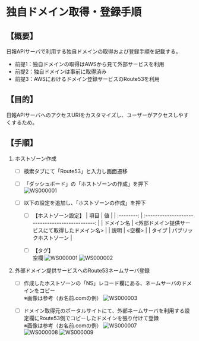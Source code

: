 # 独自ドメイン取得・登録手順  
  
## 【概要】  

日報APIサーバで利用する独自ドメインの取得および登録手順を記載する。

- 前提1：独自ドメインの取得はAWSから見て外部サービスを利用
- 前提2：独自ドメインは事前に取得済み
- 前提3：AWSにおけるドメイン登録サービスのRoute53を利用

## 【目的】  

日報APIサーバへのアクセスURIをカスタマイズし、ユーザーがアクセスしやすくするため。

## 【手順】  

1. ホストゾーン作成  
    
    - [ ] 検索タブにて「Route53」と入力し画面遷移  
    
    - [ ] 「ダッシュボード」の「ホストゾーンの作成」を押下  
        ![WS000001](https://user-images.githubusercontent.com/89679815/146744076-2a053804-703d-4e38-b0c9-be32174f4a66.JPG)

    - [ ] 以下の設定を追加し、「ホストゾーンの作成」を押下  
      
      - [ ] 【ホストゾーン設定】
        |    項目    |                        値                        |
        | :--------: | :----------------------------------------------: |
        | ドメイン名 | <外部ドメイン提供サービスにて取得したドメイン名> |
        |    説明    |                      <空欄>                      |
        |   タイプ   |              パブリックホストゾーン              |
      
      - [ ] 【タグ】  
            空欄
       ![WS000001](https://user-images.githubusercontent.com/89679815/146744160-8c427444-4b2e-4e73-bcbb-7a5a84b5a1fa.JPG)
       ![WS000002](https://user-images.githubusercontent.com/89679815/146744165-2c39873b-4e04-46b5-8d18-e2456b3bc051.JPG)

   
2. 外部ドメイン提供サービスへのRoute53ネームサーバ登録    
    
    - [ ] 作成したホストゾーンの「NS」レコード欄にある、ネームサーバのドメインをコピー  
        ※画像は参考（お名前.comの例）
        ![WS000003](https://user-images.githubusercontent.com/89679815/146744234-a433dee3-0df4-4f4d-a929-28ff5f4ceeaf.jpg)

    - [ ] ドメイン取得元のポータルサイトにて、外部ネームサーバを利用する設定欄にRoute53側でコピーしたドメインを張り付けて登録    
        ※画像は参考（お名前.comの例）
        ![WS000007](https://user-images.githubusercontent.com/89679815/146744287-04b880e7-fcb0-49b0-a21c-26142ff2d6dc.jpg)  
        ![WS000008](https://user-images.githubusercontent.com/89679815/146765092-29442dd4-092d-45b6-8ced-0d36c58fb5e2.jpg)
        ![WS000009](https://user-images.githubusercontent.com/89679815/146744489-ffc4ff6c-0af4-4c26-90a2-685c1e748f61.jpg)


